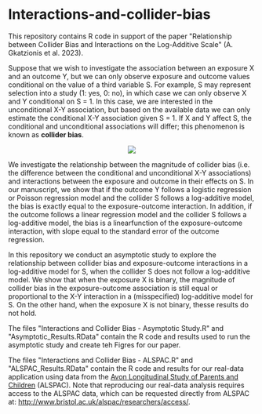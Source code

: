 # Interactions-and-collider-bias

This repository contains R code in support of the paper "Relationship between Collider Bias and Interactions on the Log-Additive Scale" (A. Gkatzionis et al. 2023).

Suppose that we wish to investigate the association between an exposure X and an outcome Y, but we can only observe exposure and outcome values conditional on the value of a third variable S. For example, S may represent selection into a study (1: yes, 0: no), in which case we can only observe X and Y conditional on S = 1. In this case, we are interested in the unconditional X-Y association, but based on the available data we can only estimate the conditional X-Y association given S = 1. If X and Y affect S, the conditional and unconditional associations will differ; this phenomenon is known as **collider bias**.

<p align="center">
  <img src="https://github.com/agkatzionis/Interactions-and-collider-bias/assets/46974026/2185bdfc-1a36-40de-abec-5c74f8a77eca"/>
</p>

We investigate the relationship between the magnitude of collider bias (i.e. the difference between the conditional and unconditional X-Y associations) and interactions between the exposure and outcome in their effects on S. In our manuscript, we show that if the outcome Y follows a logistic regression or Poisson regression model and the collider S follows a log-additive model, the bias is exactly equal to the exposure-outcome interaction. In addition, if the outcome follows a linear regression model and the collider S follows a log-additive model, the bias is a linearfunction of the exposure-outcome interaction, with slope equal to the standard error of the outcome regression.

In this repository we conduct an asymptotic study to explore the relationship between collider bias and exposure-outcome interactions in a log-additive model for S, when the collider S does not follow a log-additive model. We show that when the exposure X is binary, the magnitude of collider bias in the exposure-outcome association is still equal or proportional to the X-Y interaction in a (misspecified) log-additive model for S. On the other hand, when the exposure X is not binary, thesse results do not hold.

The files "Interactions and Collider Bias - Asymptotic Study.R" and "Asymptotic_Results.RData" contain the R code and results used to run the asymptotic study and create teh Figres for our paper.

The files "Interactions and Collider Bias - ALSPAC.R" and "ALSPAC_Results.RData" contain the R code and results for our real-data application using data from the [Avon Longitudinal Study of Parents and Children](http://www.bristol.ac.uk/alspac/) (ALSPAC). Note that reproducing our real-data analysis requires access to the ALSPAC data, which can be requested directly from ALSPAC at: http://www.bristol.ac.uk/alspac/researchers/access/.

